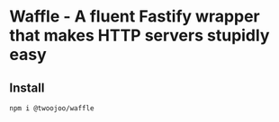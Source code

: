 # Waffle - A fluent Fastify wrapper that makes HTTP servers stupidly easy

## Install

```bash
npm i @twoojoo/waffle
```

